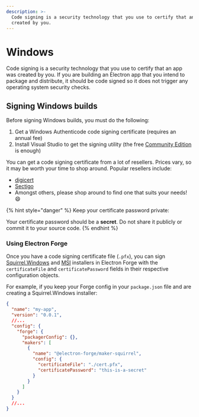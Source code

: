 ```yaml
---
description: >-
  Code signing is a security technology that you use to certify that an app was
  created by you.
---
```


# Windows

Code signing is a security technology that you use to certify that an app was created by you. If you are building an Electron app that you intend to package and distribute, it should be code signed so it does not trigger any operating system security checks.

## Signing Windows builds

Before signing Windows builds, you must do the following:

1. Get a Windows Authenticode code signing certificate (requires an annual fee)
2. Install Visual Studio to get the signing utility (the free [Community Edition](https://visualstudio.microsoft.com/vs/community/) is enough)

You can get a code signing certificate from a lot of resellers. Prices vary, so it may be worth your time to shop around. Popular resellers include:

* [digicert](https://www.digicert.com/code-signing/microsoft-authenticode.htm)
* [Sectigo](https://sectigo.com/ssl-certificates-tls/code-signing)
* Amongst others, please shop around to find one that suits your needs! 😄

{% hint style="danger" %}
Keep your certificate password private:

Your certificate password should be a **secret**. Do not share it publicly or commit it to your source code.
{% endhint %}

### Using Electron Forge

Once you have a code signing certificate file (`.pfx`), you can sign [Squirrel.Windows](../../config/makers/squirrel.windows.md) and [MSI](../../config/makers/wix-msi.md) installers in Electron Forge with the `certificateFile` and `certificatePassword` fields in their respective configuration objects.

For example, if you keep your Forge config in your `package.json` file and are creating a Squirrel.Windows installer:

```json
{
  "name": "my-app",
  "version": "0.0.1",
  //...
  "config": {
    "forge": {
      "packagerConfig": {},
      "makers": [
        {
          "name": "@electron-forge/maker-squirrel",
          "config": {
            "certificateFile": "./cert.pfx",
            "certificatePassword": "this-is-a-secret"
          }
        }
      ]
    }
  }
  //...
}
```
